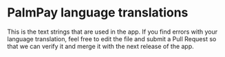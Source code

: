 # PalmPay language translations
 
 This is the text strings that are used in the app. If you find errors with your language translation, feel free to edit the file and submit a Pull Request so that we can verify it and merge it with the next release of the app.
